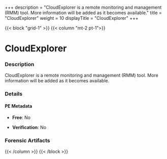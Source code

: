 +++
description = "CloudExplorer is a remote monitoring and management (RMM) tool. More information will be added as it becomes available."
title = "CloudExplorer"
weight = 10
displayTitle = "CloudExplorer"
+++


{{< block "grid-1" >}}
{{< column "mt-2 pt-1">}}

# CloudExplorer


### Description

CloudExplorer is a remote monitoring and management (RMM) tool. More information will be added as it becomes available.




### Details


#### PE Metadata


- **Free**: No

- **Verification**: No





### Forensic Artifacts










{{< /column >}}
{{< /block >}}
